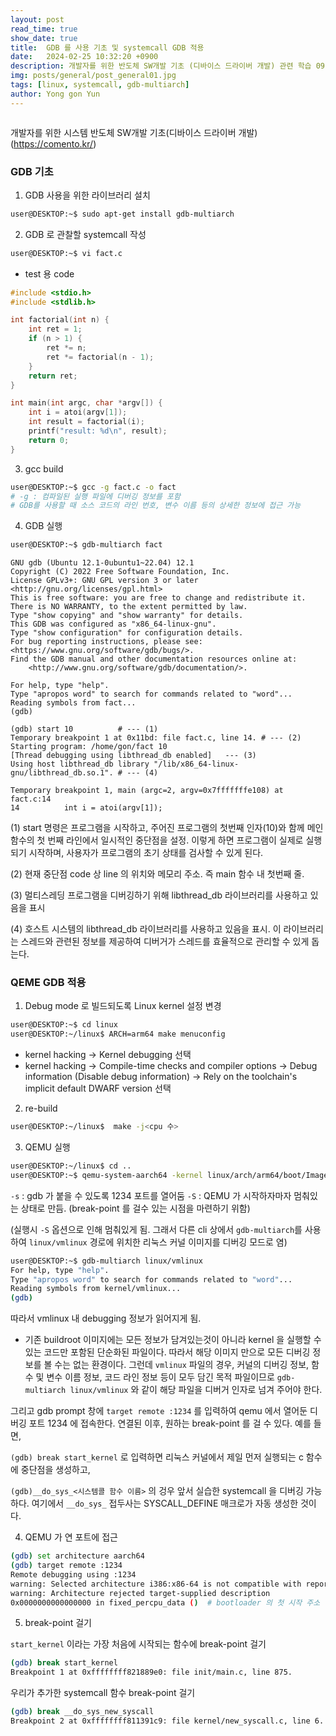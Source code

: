 ```yaml
---
layout: post
read_time: true
show_date: true
title:  GDB 를 사용 기초 및 systemcall GDB 적용
date:   2024-02-25 10:32:20 +0900
description: 개발자를 위한 반도체 SW개발 기초 (디바이스 드라이버 개발) 관련 학습 09
img: posts/general/post_general01.jpg
tags: [linux, systemcall, gdb-multiarch]
author: Yong gon Yun
---
```


<style>
    summary::-webkit-details-marker {
        display: none;
    }
    summary {
        list-style: none;
    }
</style>

<details><summary></summary>
에러방지  에러방지 에러방지  에러방지 에러방지  에러방지 에러방지  에러방지
에러방지  에러방지 에러방지  에러방지 에러방지  에러방지 에러방지  에러방지
에러방지  에러방지 에러방지  에러방지 에러방지  에러방지 에러방지  에러방지
에러방지  에러방지 에러방지  에러방지 에러방지  에러방지 에러방지  에러방지
에러방지  에러방지 에러방지  에러방지 에러방지  에러방지 에러방지  에러방지
에러방지  에러방지 에러방지  에러방지 에러방지  에러방지 에러방지  에러방지
에러방지  에러방지 에러방지  에러방지 에러방지  에러방지 에러방지  에러방지
에러방지  에러방지 에러방지  에러방지 에러방지  에러방지 에러방지  에러방지
에러방지  에러방지 에러방지  에러방지 에러방지  에러방지 에러방지  에러방지
에러방지  에러방지 에러방지  에러방지 에러방지  에러방지 에러방지  에러방지
에러방지  에러방지 에러방지  에러방지 에러방지  에러방지 에러방지  에러방지
에러방지  에러방지 에러방지  에러방지 에러방지  에러방지 에러방지  에러방지
</details>

개발자를 위한 시스템 반도체 SW개발 기초(디바이스 드라이버 개발) (https://comento.kr/)

### GDB 기초

1. GDB 사용을 위한 라이브러리 설치

```bash
user@DESKTOP:~$ sudo apt-get install gdb-multiarch
```

2. GDB 로 관찰할 systemcall 작성

```bash
user@DESKTOP:~$ vi fact.c
```

* test 용 code

```c
#include <stdio.h>
#include <stdlib.h>

int factorial(int n) {
    int ret = 1;
    if (n > 1) {
        ret *= n;
        ret *= factorial(n - 1);
    }
    return ret;
}

int main(int argc, char *argv[]) {
    int i = atoi(argv[1]);
    int result = factorial(i);
    printf("result: %d\n", result);
    return 0;
}
```

3. gcc build

```bash
user@DESKTOP:~$ gcc -g fact.c -o fact 
# -g : 컴파일된 실행 파일에 디버깅 정보를 포함
# GDB를 사용할 때 소스 코드의 라인 번호, 변수 이름 등의 상세한 정보에 접근 가능
```

4. GDB 실행

```bash
user@DESKTOP:~$ gdb-multiarch fact
```

```
GNU gdb (Ubuntu 12.1-0ubuntu1~22.04) 12.1
Copyright (C) 2022 Free Software Foundation, Inc.
License GPLv3+: GNU GPL version 3 or later <http://gnu.org/licenses/gpl.html>
This is free software: you are free to change and redistribute it.
There is NO WARRANTY, to the extent permitted by law.
Type "show copying" and "show warranty" for details.
This GDB was configured as "x86_64-linux-gnu".
Type "show configuration" for configuration details.
For bug reporting instructions, please see:
<https://www.gnu.org/software/gdb/bugs/>.
Find the GDB manual and other documentation resources online at:
    <http://www.gnu.org/software/gdb/documentation/>.

For help, type "help".
Type "apropos word" to search for commands related to "word"...
Reading symbols from fact...
(gdb)
```
```
(gdb) start 10          # --- (1)
Temporary breakpoint 1 at 0x11bd: file fact.c, line 14. # --- (2)
Starting program: /home/gon/fact 10     
[Thread debugging using libthread_db enabled]   --- (3)
Using host libthread_db library "/lib/x86_64-linux-gnu/libthread_db.so.1". # --- (4)

Temporary breakpoint 1, main (argc=2, argv=0x7fffffffe108) at fact.c:14
14          int i = atoi(argv[1]);
```
(1) start 명령은 프로그램을 시작하고, 주어진 프로그램의 첫번째 인자(10)와 함께 메인 함수의 첫 번째 라인에서 일시적인 중단점을 설정.  이렇게 하면 프로그램이 실제로 실행되기 시작하며, 사용자가 프로그램의 초기 상태를 검사할 수 있게 된다.

(2) 현재 중단점 code 상 line 의 위치와 메모리 주소. 즉 main 함수 내 첫번째 줄. 

(3) 멀티스레딩 프로그램을 디버깅하기 위해 libthread_db 라이브러리를 사용하고 있음을 표시

(4) 호스트 시스템의 libthread_db 라이브러리를 사용하고 있음을 표시. 이 라이브러리는 스레드와 관련된 정보를 제공하여 디버거가 스레드를 효율적으로 관리할 수 있게 돕는다.

### QEME GDB 적용 

1. Debug mode 로 빌드되도록 Linux kernel 설정 변경

```bash
user@DESKTOP:~$ cd linux
user@DESKTOP:~/linux$ ARCH=arm64 make menuconfig 
```

* kernel hacking ->  Kernel debugging 선택
* kernel hacking ->  Compile-time checks and compiler options -> Debug information (Disable debug information) ->  Rely on the toolchain's implicit default DWARF version 선택
 
2. re-build

```bash
user@DESKTOP:~/linux$  make -j<cpu 수>
```

3. QEMU 실행

```bash
user@DESKTOP:~/linux$ cd ..
user@DESKTOP:~$ qemu-system-aarch64 -kernel linux/arch/arm64/boot/Image -drive format=raw,file=buildroot/output/images/rootfs.ext4,if=virtio -append "root=/dev/vda console=ttyAMA0 nokaslr" -nographic -M virt -cpu cortex-a72 -m 2G -smp 2 -s -S
```

`-s` : gdb 가 붙을 수 있도록 1234 포트를 열어둠
`-S` : QEMU 가 시작하자마자 멈춰있는 상태로 만듬. (break-point 를 걸수 있는 시점을 마련하기 위함)

(실행시 `-S` 옵션으로 인해 멈춰있게 됨. 그래서 다른 cli 상에서 `gdb-multiarch`를 사용하여 `linux/vmlinux` 경로에 위치한 리눅스 커널 이미지를 디버깅 모드로 염)

```bash
user@DESKTOP:~$ gdb-multiarch linux/vmlinux
For help, type "help".
Type "apropos word" to search for commands related to "word"...
Reading symbols from kernel/vmlinux...
(gdb)
```

따라서 vmlinux 내 debugging 정보가 읽어지게 됨. 

* 기존 buildroot 이미지에는 모든 정보가 담겨있는것이 아니라 kernel 을 실행할 수 있는 코드만 포함된 단순화된 파일이다. 따라서 해당 이미지 만으로 모든 디버깅 정보를 볼 수는 없는 환경이다. 그런데 `vmlinux` 파일의 경우, 커널의 디버깅 정보, 함수 및 변수 이름 정보, 코드 라인 정보 등이 모두 담긴 목적 파일이므로 `gdb-multiarch linux/vmlinux` 와 같이 해당 파일을 디버거 인자로 넘겨 주어야 한다. 

그리고 gdb prompt 창에 `target remote :1234` 를 입력하여 qemu 에서 열어둔 디버깅 포트 1234 에 접속한다. 연결된 이후, 원하는  break-point 를 걸 수 있다.  예를 들면, 

`(gdb) break start_kernel` 로 입력하면 리눅스 커널에서 제일 먼저 실행되는 c 함수에 중단점을 생성하고,

`(gdb)__do_sys_<시스템콜 함수 이름>` 의 겅우 앞서 실습한 systemcall 을 디버깅 가능하다. 여기에서 `__do_sys_` 접두사는 SYSCALL_DEFINE 매크로가 자동 생성한 것이다. 


4. QEMU 가 연 포트에 접근

```bash
(gdb) set architecture aarch64
(gdb) target remote :1234
Remote debugging using :1234
warning: Selected architecture i386:x86-64 is not compatible with reported target architecture aarch64
warning: Architecture rejected target-supplied description
0x0000000000000000 in fixed_percpu_data ()  # bootloader 의 첫 시작 주소
```

5. break-point 걸기

`start_kernel` 이라는 가장 처음에 시작되는 함수에 break-point 걸기

```bash
(gdb) break start_kernel
Breakpoint 1 at 0xffffffff821889e0: file init/main.c, line 875.
```

우리가 추가한 systemcall 함수 break-point 걸기

```bash
(gdb) break __do_sys_new_syscall
Breakpoint 2 at 0xffffffff811391c9: file kernel/new_syscall.c, line 6.
```

